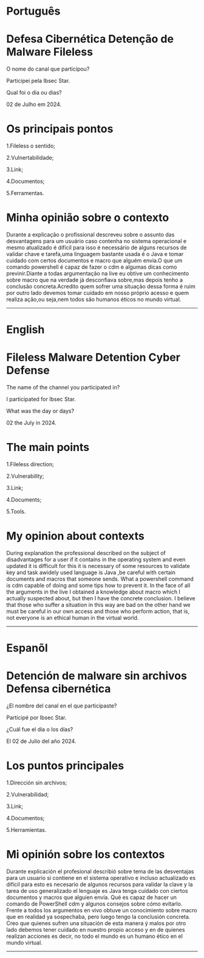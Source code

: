 


# Português 

# Defesa Cibernética Detenção de Malware Fileless

O nome do canal que participou?

Participei pela Ibsec Star.

Qual foi o dia ou dias?

02 de Julho em 2024.

# Os principais pontos

1.Fileless o sentido;

2.Vulnertabilidade;

3.Link;

4.Documentos;

5.Ferramentas.



# Minha opinião sobre o contexto

<p>Durante a explicação o profissional descreveu sobre o assunto das desvantagens para um usuário caso contenha no sistema operacional  e mesmo atualizado é difícil para isso 
é necessário de  alguns recursos  de validar chave e tarefa,uma linguagem bastante usada é  o Java e tomar cuidado com certos documentos e macro que alguém envia.O que um comando powershell é capaz de fazer o cdm e algumas dicas como previnir.Diante a  todas argumentação na live eu obtive um conhecimento sobre macro que na verdade já desconfiava sobre,mas depois tenho a conclusão concreta.Acredito quem sofrer uma situação dessa forma é ruim por outro lado devemos tomar cuidado em nosso próprio acesso e quem realiza ação,ou seja,nem todos são humanos éticos no mundo virtual.</p>


--------------------------------------------------------------------------------------------------------------------------------

# English 

# Fileless Malware Detention Cyber Defense

The name of the channel you participated in?

I participated for Ibsec Star.

What was the day or days?

02 the July in 2024.

# The main points

1.Fileless direction;

2.Vulnerability;

3.Link;

4.Documents;

5.Tools.


# My opinion about contexts

<p>During  explanation the professional described on the subject of disadvantages for a user if it contains in the operating system and even updated it is difficult for this it is necessary of some resources to validate key and task awidely used language is Java ,be careful with certain documents and macros that someone sends. What a powershell command is cdm capable of doing and some tips how to prevent it. In the face of all the arguments in the live I obtained a knowledge about macro which I actually suspected about, but then I have the concrete conclusion. I believe that those who suffer a situation in this way are bad on the other hand we must be careful in our own access and those who perform action, that is, not everyone is an ethical human in the virtual world.</p>


--------------------------------------------------------------------------------------------------------------------------------

# Espanõl 

# Detención de malware sin archivos Defensa cibernética

¿El nombre del canal en el que participaste?

Participé por  Ibsec Star.

¿Cuál fue el día o los días?

El 02 de Julio del año 2024.

#  Los puntos principales

1.Dirección sin archivos;

2.Vulnerabilidad;

3.Link;

4.Documentos;

5.Herramientas.


# Mi opinión sobre los contextos

<p>Durante explicación el profesional describió sobre tema de las desventajas para un usuario si contiene en el sistema operativo e incluso actualizado es difícil para esto es necesario de algunos recursos para validar la clave y la tarea de uso generalizado el lenguaje es Java tenga cuidado con ciertos documentos y macros que alguien envía. Qué es capaz de hacer un comando de PowerShell cdm y algunos consejos sobre cómo evitarlo. Frente a todos los argumentos en vivo obtuve un conocimiento sobre macro que en realidad ya sospechaba, pero luego tengo la conclusión concreta. Creo que quienes sufren una situación de esta manera ý malos por otro lado debemos tener cuidado en nuestro propio acceso y en de quienes realizan acciones es decir, no todo el mundo es un humano ético en el mundo virtual.</p>

--------------------------------------------------------------------------------------------------------------------------------


